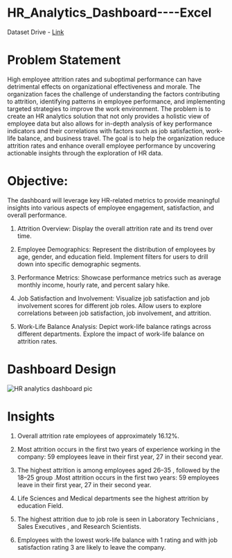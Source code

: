 # HR_Analytics_Dashboard----Excel

Dataset Drive - [Link](https://drive.google.com/file/d/153KjM7VsidNPu9LYNgdgEb9ZO6VVcgCj/view?usp=drive_link)

# Problem Statement

High employee attrition rates and suboptimal performance can have detrimental effects on organizational effectiveness and morale. The organization faces the challenge of understanding the factors contributing to attrition, identifying patterns in employee performance, and implementing targeted strategies to improve the work environment. The problem is to create an HR analytics solution that not only provides a holistic view of employee data but also allows for in-depth analysis of key performance indicators and their correlations with factors such as job satisfaction, work-life balance, and business travel. The goal is to help the organization reduce attrition rates and enhance overall employee performance by uncovering actionable insights through the exploration of HR data.

# Objective:

The dashboard will leverage key HR-related metrics to provide meaningful insights into various aspects of employee engagement, satisfaction, and overall performance.

1.	Attrition Overview: Display the overall attrition rate and its trend over time.

2.	Employee Demographics: Represent the distribution of employees by age, gender, and education field. Implement filters for users to drill down into specific
    demographic segments.

4.	Performance Metrics: Showcase performance metrics such as average monthly income, hourly rate, and percent salary hike.

5.	Job Satisfaction and Involvement: Visualize job satisfaction and job involvement scores for different job roles. Allow users to explore correlations between job satisfaction, job involvement, and attrition.

6.	Work-Life Balance Analysis: Depict work-life balance ratings across different departments. Explore the impact of work-life balance on attrition rates.

# Dashboard Design 

![HR analytics dashboard pic](https://github.com/user-attachments/assets/041f0fe4-6845-484d-b027-0c88e6729acc)


# Insights 

1. Overall attrition rate employees of approximately 16.12%. 

2. Most attrition occurs in the first two years of experience working in the company: 59 employees leave in their first year, 27 in their second year.
  
3. The highest attrition is among employees aged 26–35 , followed by the 18–25 group .Most attrition occurs in the first two years: 59 employees leave in their first year, 27 in their second year.

4. Life Sciences and Medical departments see the highest attrition by education Field.

5. The highest attrition due to job role  is seen in Laboratory Technicians , Sales Executives , and Research Scientists. 

6. Employees with the lowest work-life balance with 1 rating and with job satisfaction rating 3 are likely to leave the company.
